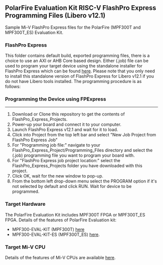 ## PolarFire Evaluation Kit RISC-V FlashPro Express Programming Files (Libero v12.1)

Sample Mi-V FlashPro Express files for the PolarFire (MPF300T and MPF300T_ES) Evaluation Kit.

### FlashPro Express
This folder contains default build, exported programming files, there is a choice to use an AXI or AHB Core based design. Either (.job) file can be used to program your target device using the standalone installer for FlashPro Express which can be found [here](https://www.microsemi.com/product-directory/programming/4977-flashpro#software).
Please note that you only need to install this standalone version of FlashPro Express for Libero v12.1 if you do not have Libero tools installed. The programming procedure is as follows:

### Programming the Device using FPExpress
---------------------------------------------
1. Download or Clone this repository to get the contents of FlashPro_Express_Projects.
2. Power-up your board and connect it to your computer.
3. Launch FlashPro Express v12.1 and wait for it to load.
4. Click into Project from the top left bar and select "New Job Project from FlashPro Express Job"
5. For "Programming job file:" navigate to your FlashPro_Express_Project/Programming_Files directory and select the (.job) programming file you want to program your board with.
6. For "FlashPro Express job project location:" select the FlashPro_Express_Projects folder you have downloaded with this project.
8. Click OK, wait for the new window to pop-up.
7. From the bottom left drop-down menu select the PROGRAM option if it's not selected by default and click RUN. Wait for device to be programmed.

### Target Hardware
The PolarFire Evaluation Kit includes MPF300T FPGA or MPF300T_ES FPGA. Details of the features of PolarFire Evaluation kit:
* MPF300-EVAL-KIT (MPF300T) [here](https://www.microsemi.com/existing-parts/parts/150789)
* MPF300-EVAL-KIT-ES (MPF300T_ES) [here](https://www.microsemi.com/existing-parts/parts/138273).

### Target Mi-V CPU
Details of the features of Mi-V CPUs are available [here](https://github.com/RISCV-on-Microsemi-FPGA/CPUs).
